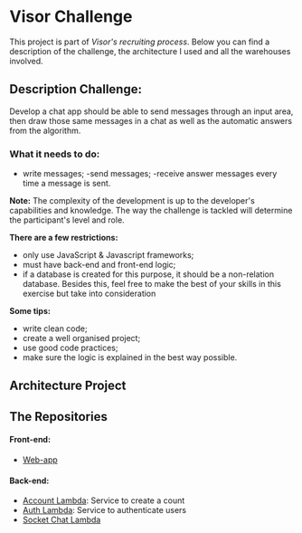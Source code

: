 # Visor Challenge

This project is part of *Visor's  recruiting process*. Below you can find a description of the challenge, the architecture I used and all the warehouses involved.

## Description Challenge:

 Develop a chat app should be able to send messages through an input area, then draw those same messages in a chat as well as the automatic answers from the algorithm.


### What it needs to do:
- write messages;
-send messages;
-receive answer messages every time a message is sent.

**Note:** The complexity of the development is up to the developer's capabilities and knowledge. The way the
challenge is tackled will determine the participant's level and role.

**There are a few restrictions:**
- only use JavaScript & Javascript frameworks;
- must have back-end and front-end logic;
- if a database is created for this purpose, it
should be a non-relation database.
Besides this, feel free to make the best of your
skills in this exercise but take into consideration


**Some tips:**
- write clean code;
- create a well organised project;
- use good code practices;
- make sure the logic is explained in the best way possible.



## Architecture Project



## The Repositories

 #### Front-end:
- [Web-app](https://github.com/JeffersonGibin/visor-chat-webapp)
 #### Back-end:
- [Account Lambda](https://github.com/JeffersonGibin/visor-account-lmb-api): Service to create a count
- [Auth Lambda](https://github.com/JeffersonGibin/visor-auth-lmb-api): Service to authenticate users
- [Socket Chat Lambda](https://github.com/JeffersonGibin/visor-chat-lmb-socket)
